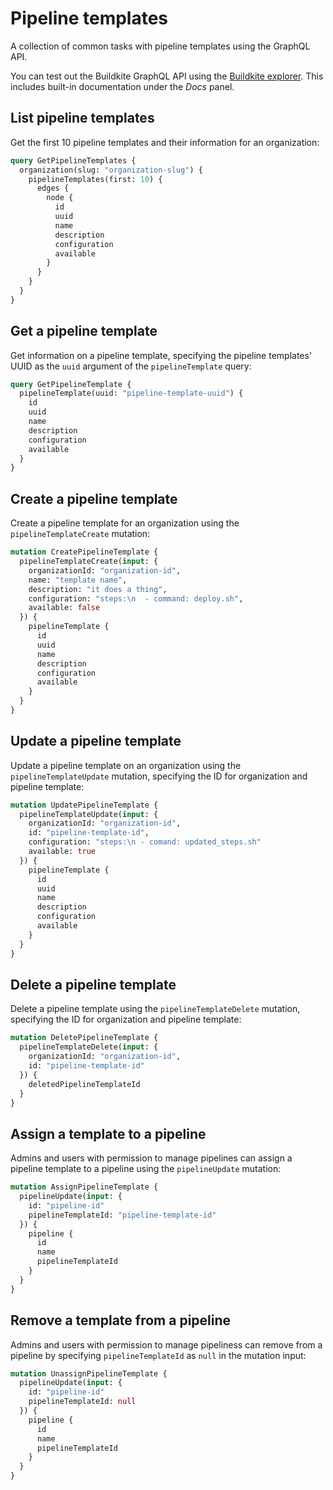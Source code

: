 # Pipeline templates

A collection of common tasks with pipeline templates using the GraphQL API.

You can test out the Buildkite GraphQL API using the [Buildkite explorer](https://graphql.buildkite.com/explorer). This includes built-in documentation under the _Docs_ panel.

## List pipeline templates

Get the first 10 pipeline templates and their information for an organization:

```graphql
query GetPipelineTemplates {
  organization(slug: "organization-slug") {
    pipelineTemplates(first: 10) {
      edges {
        node {
          id
          uuid
          name
          description
          configuration
          available
        }
      }
    }
  }
}
```

## Get a pipeline template

Get information on a pipeline template, specifying the pipeline templates' UUID as the `uuid` argument of the `pipelineTemplate` query:

```graphql
query GetPipelineTemplate {
  pipelineTemplate(uuid: "pipeline-template-uuid") {
    id
    uuid
    name
    description
    configuration
    available
  }
}
```

## Create a pipeline template

Create a pipeline template for an organization using the `pipelineTemplateCreate` mutation:

```graphql
mutation CreatePipelineTemplate {
  pipelineTemplateCreate(input: {
    organizationId: "organization-id",
    name: "template name",
    description: "it does a thing",
    configuration: "steps:\n  - command: deploy.sh",
    available: false
  }) {
    pipelineTemplate {
      id
      uuid
      name
      description
      configuration
      available
    }
  }
}
```

## Update a pipeline template

Update a pipeline template on an organization using the `pipelineTemplateUpdate` mutation, specifying the ID for organization and pipeline template:

```graphql
mutation UpdatePipelineTemplate {
  pipelineTemplateUpdate(input: {
    organizationId: "organization-id",
    id: "pipeline-template-id",
    configuration: "steps:\n - comand: updated_steps.sh"
    available: true
  }) {
    pipelineTemplate {
      id
      uuid
      name
      description
      configuration
      available
    }
  }
}
```

## Delete a pipeline template

Delete a pipeline template using the `pipelineTemplateDelete` mutation, specifying the ID for organization and pipeline template:

```graphql
mutation DeletePipelineTemplate {
  pipelineTemplateDelete(input: {
    organizationId: "organization-id",
    id: "pipeline-template-id"
  }) {
    deletedPipelineTemplateId
  }
}
```

## Assign a template to a pipeline

Admins and users with permission to manage pipelines can assign a pipeline template to a pipeline using the `pipelineUpdate` mutation:

```graphql
mutation AssignPipelineTemplate {
  pipelineUpdate(input: {
    id: "pipeline-id"
    pipelineTemplateId: "pipeline-template-id"
  }) {
    pipeline {
      id
      name
      pipelineTemplateId
    }
  }
}
```

## Remove a template from a pipeline

Admins and users with permission to manage pipeliness can remove from a pipeline by specifying `pipelineTemplateId` as `null` in the mutation input:

```graphql
mutation UnassignPipelineTemplate {
  pipelineUpdate(input: {
    id: "pipeline-id"
    pipelineTemplateId: null
  }) {
    pipeline {
      id
      name
      pipelineTemplateId
    }
  }
}
```
